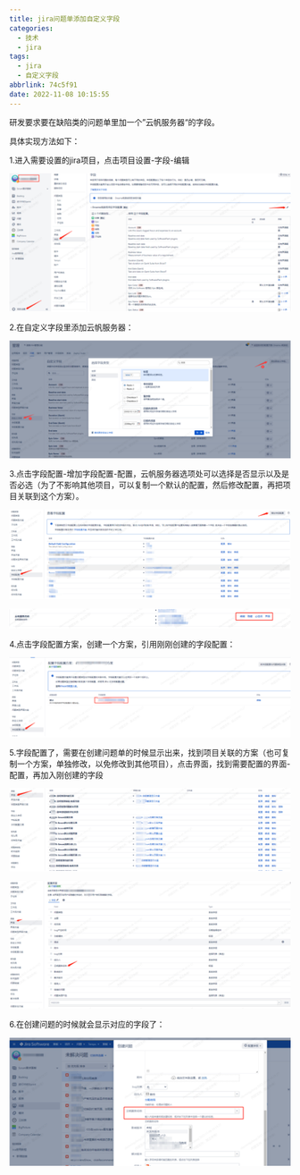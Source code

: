 ```yaml
---
title: jira问题单添加自定义字段
categories:
  - 技术
  - jira
tags:
  - jira
  - 自定义字段
abbrlink: 74c5f91
date: 2022-11-08 10:15:55
---
```


研发要求要在缺陷类的问题单里加一个”云帆服务器“的字段。

<!--more-->

具体实现方法如下：

1.进入需要设置的jira项目，点击项目设置-字段-编辑

![](jira问题单添加自定义字段/image-20221108101820865.png)



2.在自定义字段里添加云帆服务器：

![](jira问题单添加自定义字段/image-20221108101844148.png)



3.点击字段配置-增加字段配置-配置，云帆服务器选项处可以选择是否显示以及是否必选（为了不影响其他项目，可以复制一个默认的配置，然后修改配置，再把项目关联到这个方案）。

![](jira问题单添加自定义字段/image-20221108101938935.png)



![image-20221108102003864](jira问题单添加自定义字段/image-20221108102003864.png)



4.点击字段配置方案，创建一个方案，引用刚刚创建的字段配置：

![](jira问题单添加自定义字段/image-20221108102037448.png)



5.字段配置了，需要在创建问题单的时候显示出来，找到项目关联的方案（也可复制一个方案，单独修改，以免修改到其他项目），点击界面，找到需要配置的界面-配置，再加入刚创建的字段

![](jira问题单添加自定义字段/image-20221108102119758.png)



![](jira问题单添加自定义字段/image-20221108102147634.png)



6.在创建问题的时候就会显示对应的字段了：

![](jira问题单添加自定义字段/image-20221108102237007.png)
